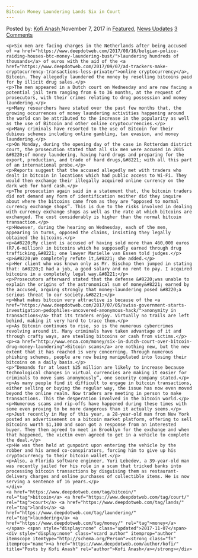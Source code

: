 ```yaml
---
Bitcoin Money Laundering Lands Six in Court
---
```

<article class="post-listing post-23429 post type-post status-publish format-standard has-post-thumbnail hentry  tag-bitcoin tag-court tag-lands tag-laundering tag-money">
    <div class="post-inner">
        <span>Posted by: <a href="https://www.deepdotweb.com/author/kofi/" title="">Kofi Anash </a></span>
    <span>November 7, 2017</span>
    <span>in <a href="https://www.deepdotweb.com/category/deepdot-news/" rel="category tag">Featured</a>, <a href="https://www.deepdotweb.com/category/news-updates/" rel="category tag">News Updates</a></span>
    <span><a href="https://www.deepdotweb.com/2017/11/07/bitcoin-money-laundering-lands-six-court/#comments">3 Comments</a></span>
    </p>
    <div class="clear"></div>
    
    <p>Six men are facing charges in the Netherlands after being accused of <a href="https://www.deepdotweb.com/2017/08/16/belgian-police-raiding-houses-btc-money-laundering-bust/">laundering hundreds of thousands</a> of euros with the aid of the <a href="https://www.deepdotweb.com/2017/09/07/ad-trackers-make-cryptocurrency-transactions-less-private/">online cryptocurrency</a>, Bitcoin. They allegedly laundered the money by reselling bitcoins paid for by illicit drug sales.</p>
    <p>The men appeared in a Dutch court on Wednesday and are now facing a potential jail term ranging from 6 to 36 months, at the request of prosecutors, with their crimes relating to drug possession and money laundering.</p>
    <p>Many researchers have stated over the past few months that, the growing occurrences of money laundering activities happening around the world can be attributed to the increase in the popularity as well as the use of Bitcoin and other online cryptocurrencies.</p>
    <p>Many criminals have resorted to the use of Bitcoin for their dubious schemes including online gambling, tax evasion, and money laundering.</p>
    <p>On Monday, during the opening day of the case in Rotterdam district court, the prosecution stated that all six men were accused in 2015 &#8220;of money laundering, having hard drugs and preparing for the export, production, and trade of hard drugs,&#8221; with all this part of an international probe.</p>
    <p>Reports suggest that the accused allegedly met with traders who dealt in bitcoin in locations which had public access to Wi-Fi. They would then exchange their illegally acquired online currency on the dark web for hard cash.</p>
    <p>The prosecution again said in a statement that, the bitcoin traders did not demand any form of identification neither did they inquire about where the bitcoins came from as they are “opposed to normal currency exchange shops”. This is due to the risks involved in dealing with currency exchange shops as well as the rate at which bitcoins are exchanged. The cost considerably is higher than the normal bitcoin transaction.</p>
    <p>However, during the hearing on Wednesday, each of the men, appearing in turns, opposed the claims, insisting they legally obtained the bitcoins.</p>
    <p>&#8220;My client is accused of having sold more than 460,000 euros (R7,6-million) in bitcoins which he supposedly earned through drug trafficking,&#8221; one lawyer Marielle van Essen told judges.</p>
    <p>&#8220;We completely refute it,&#8221; she added.</p>
    <p>Her client who was known only as Mr. Bischop then jumped in stating that: &#8220;I had a job, a good salary and no rent to pay. I acquired bitcoins in a completely legal way.&#8221;</p>
    <p>Prosecutors afterward stated that the defense &#8220;was unable to explain the origins of the astronomical sum of money&#8221; earned by the accused, arguing strongly that money-laundering posed &#8220;a serious threat to our society.&#8221;</p>
    <p>What makes bitcoin very attractive is because of the <a href="https://www.deepdotweb.com/2017/07/05/swiss-government-starts-investigation-pedophiles-uncovered-anonymous-hack/">anonymity in transactions</a> that its traders enjoy. Virtually no trails are left behind, making it very hard to trace them.</p>
    <p>As Bitcoin continues to rise, so is the numerous cybercrimes revolving around it. Many criminals have taken advantage of it and through crafty ways, are stealing bitcoins or cash from victims.</p>
    <p><a href="http://www.enca.com/money/six-in-dutch-court-over-bitcoin-drug-money-laundering">Bitcoin scams</a> are nothing new, but the new extent that it has reached is very concerning. Through numerous phishing schemes, people are now being manipulated into losing their bitcoins on a daily basis.</p>
    <p>“Demands for at least $25 million are likely to increase because technological changes in virtual currencies are making it easier for criminals to move sums anonymously”, one security company stated.</p>
    <p>As many people find it difficult to engage in bitcoin transactions, either selling or buying the regular way, the issue has now even moved beyond the online realm. Now traders are meeting in person to make transactions. This the desperation involved in the bitcoin world.</p>
    <p>Numerous scams and rip-offs have happened during these times with some even proving to be more dangerous than it actually seems.</p>
    <p>Just recently in May of this year, a 28-year-old man from New York posted an advertisement on a bitcoin market platform, offering to sell Bitcoins worth $1,100 and soon got a response from an interested buyer. They then agreed to meet in Brooklyn for the exchange and when that happened, the victim even agreed to get in a vehicle to complete the deal.</p>
    <p>He was then held at gunpoint upon entering the vehicle by the robber and his armed co-conspirators, forcing him to give up his cryptocurrency to their bitcoin wallet.</p>
    <p>Also, a Florida software engineer, Yuri Lebedev, a 39-year-old man was recently jailed for his role in a scam that tricked banks into processing bitcoin transactions by disguising them as restaurant-delivery charges and online purchases of collectible items. He is now serving a sentence of 16 years.</p>
    </div>
    <a href="https://www.deepdotweb.com/tag/bitcoin/" rel="tag">bitcoin</a> <a href="https://www.deepdotweb.com/tag/court/" rel="tag">court</a> <a href="https://www.deepdotweb.com/tag/lands/" rel="tag">lands</a> <a href="https://www.deepdotweb.com/tag/laundering/" rel="tag">laundering</a> <a href="https://www.deepdotweb.com/tag/money/" rel="tag">money</a></span> <span style="display:none" class="updated">2017-11-07</span>
    <div style="display:none" class="vcard author" itemprop="author" itemscope itemtype="http://schema.org/Person"><strong class="fn" itemprop="name"><a href="https://www.deepdotweb.com/author/kofi/" title="Posts by Kofi Anash" rel="author">Kofi Anash</a></strong></div>
    
